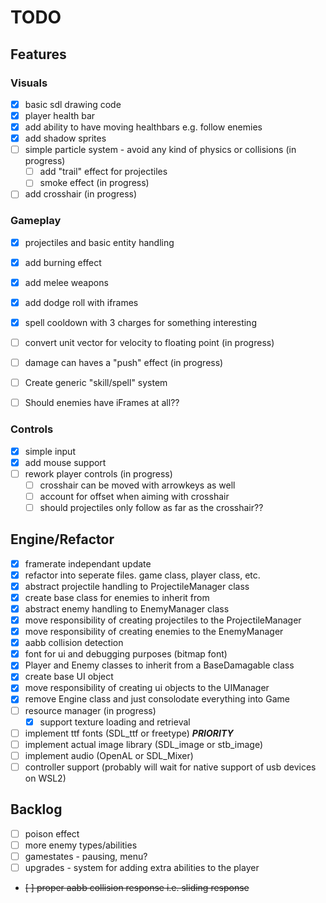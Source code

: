 # TODO

## Features

### Visuals

- [x] basic sdl drawing code
- [x] player health bar
- [x] add ability to have moving healthbars e.g. follow enemies
- [x] add shadow sprites
- [ ] simple particle system - avoid any kind of physics or collisions (in progress)
  - [ ] add "trail" effect for projectiles
  - [ ] smoke effect (in progress)
- [ ] add crosshair (in progress)

### Gameplay

- [x] projectiles and basic entity handling
- [x] add burning effect
- [x] add melee weapons
- [x] add dodge roll with iframes
- [x] spell cooldown with 3 charges for something interesting
- [ ] convert unit vector for velocity to floating point (in progress)
- [ ] damage can haves a "push" effect (in progress)
- [ ] Create generic "skill/spell" system
- [ ] Should enemies have iFrames at all??


### Controls

- [x] simple input
- [x] add mouse support
- [ ] rework player controls (in progress)
  - [ ] crosshair can be moved with arrowkeys as well
  - [ ] account for offset when aiming with crosshair
  - [ ] should projectiles only follow as far as the crosshair?? 

## Engine/Refactor

- [x] framerate independant update
- [x] refactor into seperate files. game class, player class, etc.
- [x] abstract projectile handling to ProjectileManager class
- [x] create base class for enemies to inherit from
- [x] abstract enemy handling to EnemyManager class
- [x] move responsibility of creating projectiles to the ProjectileManager
- [x] move responsibility of creating enemies to the EnemyManager
- [x] aabb collision detection
- [x] font for ui and debugging purposes (bitmap font)
- [x] Player and Enemy classes to inherit from a BaseDamagable class
- [x] create base UI object
- [x] move responsibility of creating ui objects to the UIManager
- [x] remove Engine class and just consolodate everything into Game
- [ ] resource manager (in progress)
  - [x] support texture loading and retrieval
- [ ] implement ttf fonts (SDL_ttf or freetype) ***PRIORITY***
- [ ] implement actual image library (SDL_image or stb_image)
- [ ] implement audio (OpenAL or SDL_Mixer)
- [ ] controller support (probably will wait for native support of usb devices on WSL2)

## Backlog

- [ ] poison effect
- [ ] more enemy types/abilities
- [ ] gamestates - pausing, menu?
- [ ] upgrades - system for adding extra abilities to the player
- ~~[ ] proper aabb collision response i.e. sliding response~~
